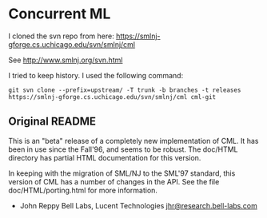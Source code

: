 # Concurrent ML

I cloned the svn repo from here:
https://smlnj-gforge.cs.uchicago.edu/svn/smlnj/cml

See http://www.smlnj.org/svn.html

I tried to keep history. I used the following command:
```
git svn clone --prefix=upstream/ -T trunk -b branches -t releases https://smlnj-gforge.cs.uchicago.edu/svn/smlnj/cml cml-git
```

Original README
--------------------------------------------------------------------------------

This is an "beta" release of a completely new implementation of CML.
It has been in use since the Fall'96, and seems to be robust.
The doc/HTML directory has partial HTML documentation for this version.

In keeping with the migration of SML/NJ to the SML'97 standard, this version
of CML has a number of changes in the API.  See the file doc/HTML/porting.html
for more information.

- John Reppy
  Bell Labs, Lucent Technologies
  jhr@research.bell-labs.com
